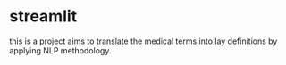 # streamlit

this is a project aims to translate the medical terms into lay definitions by applying NLP methodology.
